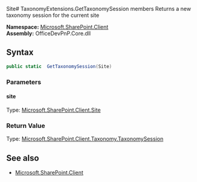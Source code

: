 Site# TaxonomyExtensions.GetTaxonomySession members
Returns a new taxonomy session for the current site  

**Namespace:** [Microsoft.SharePoint.Client](Microsoft.SharePoint.Client.md)  
**Assembly:** OfficeDevPnP.Core.dll  
## Syntax
```C#
public static  GetTaxonomySession(Site)
```
### Parameters
#### site
Type: [Microsoft.SharePoint.Client.Site](Microsoft.SharePoint.Client.Site.md) 
#### 
### Return Value
Type: [Microsoft.SharePoint.Client.Taxonomy.TaxonomySession](Microsoft.SharePoint.Client.Taxonomy.TaxonomySession.md)
## See also
- [Microsoft.SharePoint.Client](Microsoft.SharePoint.Client.md)
